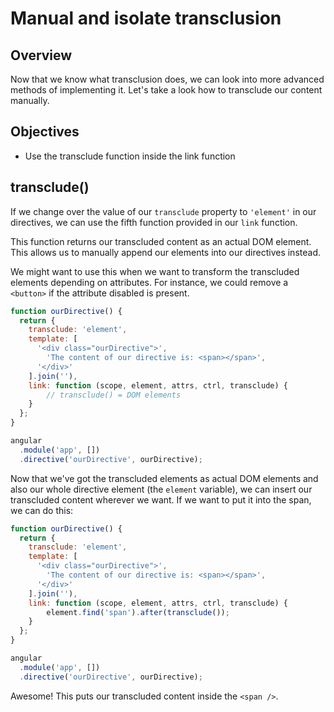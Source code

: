 # Manual and isolate transclusion

## Overview

Now that we know what transclusion does, we can look into more advanced methods of implementing it. Let's take a look how to transclude our content manually.

## Objectives

- Use the transclude function inside the link function

## transclude()

If we change over the value of our `transclude` property to `'element'` in our directives, we can use the fifth function provided in our `link` function.

This function returns our transcluded content as an actual DOM element. This allows us to manually append our elements into our directives instead.

We might want to use this when we want to transform the transcluded elements depending on attributes. For instance, we could remove a `<button>` if the attribute disabled is present.

```js
function ourDirective() {
  return {
    transclude: 'element',
    template: [
      '<div class="ourDirective">',
        'The content of our directive is: <span></span>',
      '</div>'
    ].join(''),
    link: function (scope, element, attrs, ctrl, transclude) {
        // transclude() = DOM elements
    }
  };
}

angular
  .module('app', [])
  .directive('ourDirective', ourDirective);
```

Now that we've got the transcluded elements as actual DOM elements and also our whole directive element (the `element` variable), we can insert our transcluded content wherever we want. If we want to put it into the span, we can do this:

```js
function ourDirective() {
  return {
    transclude: 'element',
    template: [
      '<div class="ourDirective">',
        'The content of our directive is: <span></span>',
      '</div>'
    ].join(''),
    link: function (scope, element, attrs, ctrl, transclude) {
        element.find('span').after(transclude());
    }
  };
}

angular
  .module('app', [])
  .directive('ourDirective', ourDirective);
```

Awesome! This puts our transcluded content inside the `<span />`.